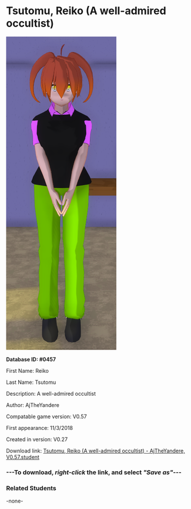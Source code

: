 # Tsutomu, Reiko (A well-admired occultist)

<img src="../../Files/Images/Tsutomu, Reiko (A well-admired occultist).png" title="Tsutomu, Reiko (A well-admired occultist) - AjTheYandere, V0.57">

**Database ID: #0457**

First Name: Reiko

Last Name: Tsutomu

Description: A well-admired occultist

Author: AjTheYandere

Compatable game version: V0.57

First appearance: 11/3/2018

Created in version: V0.27

Download link: <a href="https://raw.githubusercontent.com/Arbiter1223/Daigaku-Gurashi-Custom-Students/master/Files/Student%20Files/Tsutomu%2C%20Reiko%20(A%20well-admired%20occultist)%20-%20AjTheYandere%2C%20V0.57.student">Tsutomu, Reiko (A well-admired occultist) - AjTheYandere, V0.57.student</a>

### ---**To download, _right-click_ the link, and select _"Save as"_**---

### Related Students

-none-
